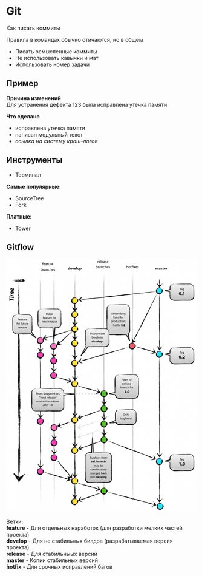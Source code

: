 # Git

Как писать коммиты

Правила в командах обычно отичаются, но в общем
- Писать осмысленные коммиты
- Не использовать кавычки и мат
- Использовать номер задачи

## Пример  

**Причина изменений**  
Для устранения дефекта 123 была исправлена утечка памяти  

**Что сделано**  
- исправлена утечка памяти  
- написан модульный текст  
- *ссылка на систему краш-логов*  

## Инструменты

- Терминал  

**Самые популярные:**  

- SourceTree  
- Fork  

**Платные:**    

- Tower  

## Gitflow

![gitFlow](https://github.com/Lemonbrush/SberSchool/blob/master/NoteResources/gitFlow.png)  

Ветки:   
**feature** - Для отдельных наработок (для разработки мелких частей проекта)  
**develop** - Для не стабильных билдов (разрабатываемая версия проекта)  
**release** - Для стабильныых версий  
**master** - Копии стабильных версий  
**hotfix** - Для срочных исправлений багов